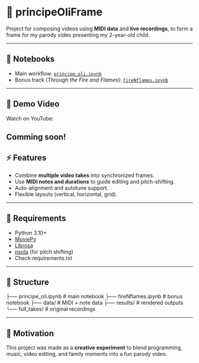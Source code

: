 # 👑 principeOliFrame

Project for composing videos using **MIDI data** and **live recordings**, to form a frame for my parody video presenting my 2-year-old child.

---

## 📓 Notebooks
- Main workflow: [`principe_oli.ipynb`](principe_oli.ipynb)  
- Bonus track (*Through the Fire and Flames*): [`fireNflames.ipynb`](fireNflames.ipynb)

---

## 🎥 Demo Video
Watch on YouTube:

<!-- [![principeOliFrame Demo](https://img.youtube.com/vi/JMf8SqzS1to/0.jpg)](https://www.youtube.com/watch?v=JMf8SqzS1to) -->
Comming soon!
---

## ⚡ Features
- Combine **multiple video takes** into synchronized frames.
- Use **MIDI notes and durations** to guide editing and pitch-shifting.
- Auto-alignment and autotune support.
- Flexible layouts (vertical, horizontal, grid).

---

## 🚀 Requirements
- Python 3.10+
- [MoviePy](https://github.com/Zulko/moviepy)  
- [Librosa](https://github.com/librosa/librosa)  
- [psola](https://github.com/interactiveaudiolab/psola) (for pitch shifting)
- Check requirements.txt

---

## 📂 Structure

├── principe_oli.ipynb # main notebook
├── fireNflames.ipynb # bonus notebook
├── data/ # MIDI + note data
├── results/ # rendered outputs
└── full_takes/ # original recordings


---

## 🍼 Motivation
This project was made as a **creative experiment** to blend programming, music, video editing, and family moments into a fun parody video.  
